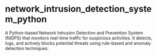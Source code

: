 # network_intrusion_detection_system_python
A Python-based Network Intrusion Detection and Prevention System (NIDPS) that monitors real-time traffic for suspicious activities. It detects, logs, and actively blocks potential threats using rule-based and anomaly detection techniques.
